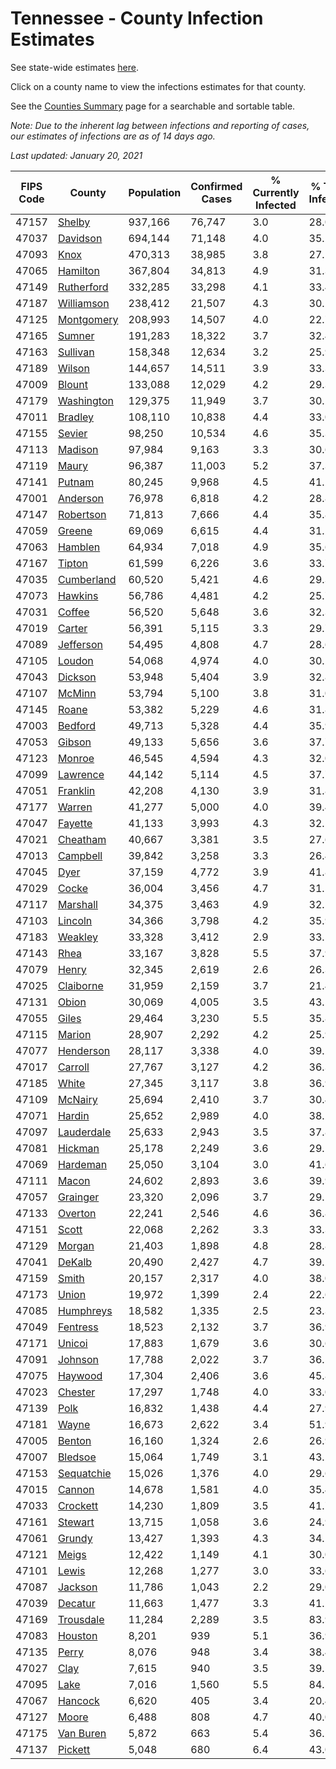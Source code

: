 # Tennessee - County Infection Estimates

See state-wide estimates [here](/infections/us-tn).

Click on a county name to view the infections estimates for that county.

See the [Counties Summary](/infections/summary-counties) page for a searchable and sortable table.

*Note: Due to the inherent lag between infections and reporting of cases, our estimates of infections are as of 14 days ago.*

*Last updated: January 20, 2021*

|   FIPS Code |                   County |   Population |   Confirmed Cases |   % Currently Infected |   % Total Infected |
|-------------|--------------------------|--------------|-------------------|------------------------|--------------------|
|       47157 |         [Shelby](shelby) |      937,166 |            76,747 |                    3.0 |               28.0 |
|       47037 |     [Davidson](davidson) |      694,144 |            71,148 |                    4.0 |               35.2 |
|       47093 |             [Knox](knox) |      470,313 |            38,985 |                    3.8 |               27.1 |
|       47065 |     [Hamilton](hamilton) |      367,804 |            34,813 |                    4.9 |               31.3 |
|       47149 | [Rutherford](rutherford) |      332,285 |            33,298 |                    4.1 |               33.4 |
|       47187 | [Williamson](williamson) |      238,412 |            21,507 |                    4.3 |               30.2 |
|       47125 | [Montgomery](montgomery) |      208,993 |            14,507 |                    4.0 |               22.7 |
|       47165 |         [Sumner](sumner) |      191,283 |            18,322 |                    3.7 |               32.4 |
|       47163 |     [Sullivan](sullivan) |      158,348 |            12,634 |                    3.2 |               25.9 |
|       47189 |         [Wilson](wilson) |      144,657 |            14,511 |                    3.9 |               33.3 |
|       47009 |         [Blount](blount) |      133,088 |            12,029 |                    4.2 |               29.3 |
|       47179 | [Washington](washington) |      129,375 |            11,949 |                    3.7 |               30.2 |
|       47011 |       [Bradley](bradley) |      108,110 |            10,838 |                    4.4 |               33.0 |
|       47155 |         [Sevier](sevier) |       98,250 |            10,534 |                    4.6 |               35.3 |
|       47113 |       [Madison](madison) |       97,984 |             9,163 |                    3.3 |               30.6 |
|       47119 |           [Maury](maury) |       96,387 |            11,003 |                    5.2 |               37.3 |
|       47141 |         [Putnam](putnam) |       80,245 |             9,968 |                    4.5 |               41.2 |
|       47001 |     [Anderson](anderson) |       76,978 |             6,818 |                    4.2 |               28.8 |
|       47147 |   [Robertson](robertson) |       71,813 |             7,666 |                    4.4 |               35.8 |
|       47059 |         [Greene](greene) |       69,069 |             6,615 |                    4.4 |               31.2 |
|       47063 |       [Hamblen](hamblen) |       64,934 |             7,018 |                    4.9 |               35.6 |
|       47167 |         [Tipton](tipton) |       61,599 |             6,226 |                    3.6 |               33.7 |
|       47035 | [Cumberland](cumberland) |       60,520 |             5,421 |                    4.6 |               29.3 |
|       47073 |       [Hawkins](hawkins) |       56,786 |             4,481 |                    4.2 |               25.7 |
|       47031 |         [Coffee](coffee) |       56,520 |             5,648 |                    3.6 |               32.3 |
|       47019 |         [Carter](carter) |       56,391 |             5,115 |                    3.3 |               29.7 |
|       47089 |   [Jefferson](jefferson) |       54,495 |             4,808 |                    4.7 |               28.6 |
|       47105 |         [Loudon](loudon) |       54,068 |             4,974 |                    4.0 |               30.2 |
|       47043 |       [Dickson](dickson) |       53,948 |             5,404 |                    3.9 |               32.8 |
|       47107 |         [McMinn](mcminn) |       53,794 |             5,100 |                    3.8 |               31.0 |
|       47145 |           [Roane](roane) |       53,382 |             5,229 |                    4.6 |               31.8 |
|       47003 |       [Bedford](bedford) |       49,713 |             5,328 |                    4.4 |               35.9 |
|       47053 |         [Gibson](gibson) |       49,133 |             5,656 |                    3.6 |               37.7 |
|       47123 |         [Monroe](monroe) |       46,545 |             4,594 |                    4.3 |               32.0 |
|       47099 |     [Lawrence](lawrence) |       44,142 |             5,114 |                    4.5 |               37.7 |
|       47051 |     [Franklin](franklin) |       42,208 |             4,130 |                    3.9 |               31.8 |
|       47177 |         [Warren](warren) |       41,277 |             5,000 |                    4.0 |               39.4 |
|       47047 |       [Fayette](fayette) |       41,133 |             3,993 |                    4.3 |               32.1 |
|       47021 |     [Cheatham](cheatham) |       40,667 |             3,381 |                    3.5 |               27.6 |
|       47013 |     [Campbell](campbell) |       39,842 |             3,258 |                    3.3 |               26.4 |
|       47045 |             [Dyer](dyer) |       37,159 |             4,772 |                    3.9 |               41.8 |
|       47029 |           [Cocke](cocke) |       36,004 |             3,456 |                    4.7 |               31.5 |
|       47117 |     [Marshall](marshall) |       34,375 |             3,463 |                    4.9 |               32.5 |
|       47103 |       [Lincoln](lincoln) |       34,366 |             3,798 |                    4.2 |               35.9 |
|       47183 |       [Weakley](weakley) |       33,328 |             3,412 |                    2.9 |               33.5 |
|       47143 |             [Rhea](rhea) |       33,167 |             3,828 |                    5.5 |               37.9 |
|       47079 |           [Henry](henry) |       32,345 |             2,619 |                    2.6 |               26.3 |
|       47025 |   [Claiborne](claiborne) |       31,959 |             2,159 |                    3.7 |               21.4 |
|       47131 |           [Obion](obion) |       30,069 |             4,005 |                    3.5 |               43.5 |
|       47055 |           [Giles](giles) |       29,464 |             3,230 |                    5.5 |               35.8 |
|       47115 |         [Marion](marion) |       28,907 |             2,292 |                    4.2 |               25.9 |
|       47077 |   [Henderson](henderson) |       28,117 |             3,338 |                    4.0 |               39.2 |
|       47017 |       [Carroll](carroll) |       27,767 |             3,127 |                    4.2 |               36.3 |
|       47185 |           [White](white) |       27,345 |             3,117 |                    3.8 |               36.9 |
|       47109 |       [McNairy](mcnairy) |       25,694 |             2,410 |                    3.7 |               30.4 |
|       47071 |         [Hardin](hardin) |       25,652 |             2,989 |                    4.0 |               38.2 |
|       47097 | [Lauderdale](lauderdale) |       25,633 |             2,943 |                    3.5 |               37.8 |
|       47081 |       [Hickman](hickman) |       25,178 |             2,249 |                    3.6 |               29.1 |
|       47069 |     [Hardeman](hardeman) |       25,050 |             3,104 |                    3.0 |               41.6 |
|       47111 |           [Macon](macon) |       24,602 |             2,893 |                    3.6 |               39.9 |
|       47057 |     [Grainger](grainger) |       23,320 |             2,096 |                    3.7 |               29.1 |
|       47133 |       [Overton](overton) |       22,241 |             2,546 |                    4.6 |               36.8 |
|       47151 |           [Scott](scott) |       22,068 |             2,262 |                    3.3 |               33.3 |
|       47129 |         [Morgan](morgan) |       21,403 |             1,898 |                    4.8 |               28.8 |
|       47041 |         [DeKalb](dekalb) |       20,490 |             2,427 |                    4.7 |               39.2 |
|       47159 |           [Smith](smith) |       20,157 |             2,317 |                    4.0 |               38.0 |
|       47173 |           [Union](union) |       19,972 |             1,399 |                    2.4 |               22.6 |
|       47085 |   [Humphreys](humphreys) |       18,582 |             1,335 |                    2.5 |               23.3 |
|       47049 |     [Fentress](fentress) |       18,523 |             2,132 |                    3.7 |               36.9 |
|       47171 |         [Unicoi](unicoi) |       17,883 |             1,679 |                    3.6 |               30.6 |
|       47091 |       [Johnson](johnson) |       17,788 |             2,022 |                    3.7 |               36.5 |
|       47075 |       [Haywood](haywood) |       17,304 |             2,406 |                    3.6 |               45.8 |
|       47023 |       [Chester](chester) |       17,297 |             1,748 |                    4.0 |               33.0 |
|       47139 |             [Polk](polk) |       16,832 |             1,438 |                    4.4 |               27.9 |
|       47181 |           [Wayne](wayne) |       16,673 |             2,622 |                    3.4 |               51.9 |
|       47005 |         [Benton](benton) |       16,160 |             1,324 |                    2.6 |               26.9 |
|       47007 |       [Bledsoe](bledsoe) |       15,064 |             1,749 |                    3.1 |               43.2 |
|       47153 | [Sequatchie](sequatchie) |       15,026 |             1,376 |                    4.0 |               29.6 |
|       47015 |         [Cannon](cannon) |       14,678 |             1,581 |                    4.0 |               35.4 |
|       47033 |     [Crockett](crockett) |       14,230 |             1,809 |                    3.5 |               41.7 |
|       47161 |       [Stewart](stewart) |       13,715 |             1,058 |                    3.6 |               24.9 |
|       47061 |         [Grundy](grundy) |       13,427 |             1,393 |                    4.3 |               34.1 |
|       47121 |           [Meigs](meigs) |       12,422 |             1,149 |                    4.1 |               30.0 |
|       47101 |           [Lewis](lewis) |       12,268 |             1,277 |                    3.0 |               33.6 |
|       47087 |       [Jackson](jackson) |       11,786 |             1,043 |                    2.2 |               29.0 |
|       47039 |       [Decatur](decatur) |       11,663 |             1,477 |                    3.3 |               41.2 |
|       47169 |   [Trousdale](trousdale) |       11,284 |             2,289 |                    3.5 |               83.9 |
|       47083 |       [Houston](houston) |        8,201 |               939 |                    5.1 |               36.9 |
|       47135 |           [Perry](perry) |        8,076 |               948 |                    3.4 |               38.4 |
|       47027 |             [Clay](clay) |        7,615 |               940 |                    3.5 |               39.5 |
|       47095 |             [Lake](lake) |        7,016 |             1,560 |                    5.5 |               84.5 |
|       47067 |       [Hancock](hancock) |        6,620 |               405 |                    3.4 |               20.4 |
|       47127 |           [Moore](moore) |        6,488 |               808 |                    4.7 |               40.0 |
|       47175 |   [Van Buren](van-buren) |        5,872 |               663 |                    5.4 |               36.2 |
|       47137 |       [Pickett](pickett) |        5,048 |               680 |                    6.4 |               43.0 |